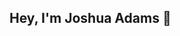 ## Hey, I'm Joshua Adams 👋

<!--
Welcome to my GitHub! I'm a passionate student currently pursuing a Diploma in Application Development at CPUT. My journey into the world of IT started the moment I powered up my first desktop PC, and it's been nothing but curiosity and discovery since then. From tinkering with hardware to diving deep into code, I’ve never looked back.

🔐 What I'm Into Right Now
These days, I’m all about Cybersecurity — learning how to protect systems, find vulnerabilities, and secure the digital world. Alongside that, I’m diving into different languages and frameworks, including:

Java 🖥️

HTML & CSS 🌐

Python 🐍

📫 Let’s Connect:
Email: 2303177693@mycput.ac.za

LinkedIn: Joshua Adams
-->
